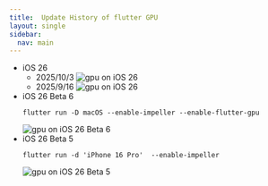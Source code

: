 ```yaml
---
title:  Update History of flutter GPU
layout: single
sidebar:
  nav: main
---
```

- iOS 26
    -   2025/10/3
        ![gpu on iOS 26](/images/flutter/20251003_gpu_iOS26.png)
    -   2025/9/16
        ![gpu on iOS 26](/images/flutter/20250916_gpu_iOS26.png)
- iOS 26 Beta 6
    ```
    flutter run -D macOS --enable-impeller --enable-flutter-gpu
    ```
    ![gpu on iOS 26 Beta 6](/images/flutter/20250820_gpu_iOS26_Beta6.png)
- iOS 26 Beta 5
    ```
    flutter run -d 'iPhone 16 Pro'  --enable-impeller
    ```
    ![gpu on iOS 26 Beta 5](/images/flutter/20250811_gpu_iOS26_Beta5.png)
